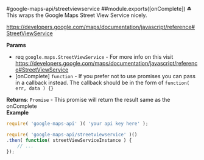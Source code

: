 <a name="module_google-maps-api/geocode"></a>
#google-maps-api/streetviewservice
<a name="exp_module_google-maps-api/geocode"></a>
##module.exports([onComplete]) ⏏
This wraps the Google Maps Street View Service nicely.

https://developers.google.com/maps/documentation/javascript/reference#StreetViewService

**Params**

- req `google.maps.StreetViewService` - For more info on this visit 
                                          https://developers.google.com/maps/documentation/javascript/reference#StreetViewService  
- \[onComplete\] `function` - If you prefer not to use promises you can pass in a callback instead. The callback should be in the
                                form of ```function( err, data ) {}```  

**Returns**: `Promise` - This promise will return the result same as the onComplete  
**Example**  
```javascript
require( 'google-maps-api' )( 'your api key here' );

require( 'google-maps-api/streetviewservice' )()
.then( function( streetViewServiceInstance ) {
	// ...
});
```